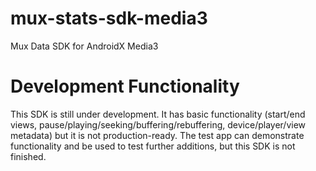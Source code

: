 # mux-stats-sdk-media3
Mux Data SDK for AndroidX Media3

# Development Functionality

This SDK is still under development. It has basic functionality (start/end views, pause/playing/seeking/buffering/rebuffering, device/player/view metadata) but it is not production-ready. The test app can demonstrate functionality and be used to test further additions, but this SDK is not finished.
